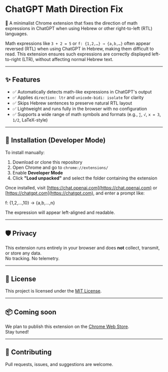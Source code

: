 # ChatGPT Math Direction Fix

📐 A minimalist Chrome extension that fixes the direction of math expressions in ChatGPT when using Hebrew or other right-to-left (RTL) languages.

Math expressions like `3 + 2 = 5` or `f: {1,2,…} → {a,b,…}` often appear reversed (RTL) when using ChatGPT in Hebrew, making them difficult to read. This extension ensures such expressions are correctly displayed left-to-right (LTR), without affecting normal Hebrew text.

---

## ✨ Features

- ✅ Automatically detects math-like expressions in ChatGPT's output
- ✅ Applies `direction: ltr` and `unicode-bidi: isolate` for clarity
- ✅ Skips Hebrew sentences to preserve natural RTL layout
- ✅ Lightweight and runs fully in the browser with no configuration
- ✅ Supports a wide range of math symbols and formats (e.g., `∑`, `√`, `x = 3`, `1/2`, LaTeX-style)

---

## 🔧 Installation (Developer Mode)

To install manually:

1. Download or clone this repository
2. Open Chrome and go to `chrome://extensions/`
3. Enable **Developer Mode**
4. Click **"Load unpacked"** and select the folder containing the extension

Once installed, visit [https://chat.openai.com](https://chat.openai.com) or [https://chatgpt.com](https://chatgpt.com), and enter a prompt like:

f: {1,2,…,10} → {a,b,…,n}

The expression will appear left-aligned and readable.

---

## 🛡 Privacy

This extension runs entirely in your browser and does **not** collect, transmit, or store any data.  
No tracking. No telemetry.

---

## 📝 License

This project is licensed under the [MIT License](LICENSE).

---

## 📦 Coming soon

We plan to publish this extension on the [Chrome Web Store](https://chrome.google.com/webstore).  
Stay tuned!

---

## 🤝 Contributing

Pull requests, issues, and suggestions are welcome.
